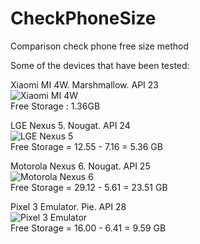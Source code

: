 # CheckPhoneSize
Comparison check phone free size method

Some of the devices that have been tested:


Xiaomi MI 4W. Marshmallow. API 23<br/>
![Xiaomi MI 4W](../master/screenshots/Xiaomi_Mi4W_Marshmallow.png)<br/>
Free Storage : 1.36GB


LGE Nexus 5. Nougat. API 24<br/>
![LGE Nexus 5](../master/screenshots/LGE_Nexus5_Nougat.png)<br/>
Free Storage = 12.55 - 7.16 = 5.36 GB


Motorola Nexus 6. Nougat. API 25<br/>
![Motorola Nexus 6](../master/screenshots/Motorola_Nexus6_Nougat.png)<br/>
Free Storage = 29.12 - 5.61 = 23.51 GB


Pixel 3 Emulator. Pie. API 28<br/>
![Pixel 3 Emulator](../master/screenshots/Pixel3_Emulator_Pie.png)<br/>
Free Storage = 16.00 - 6.41 = 9.59 GB
